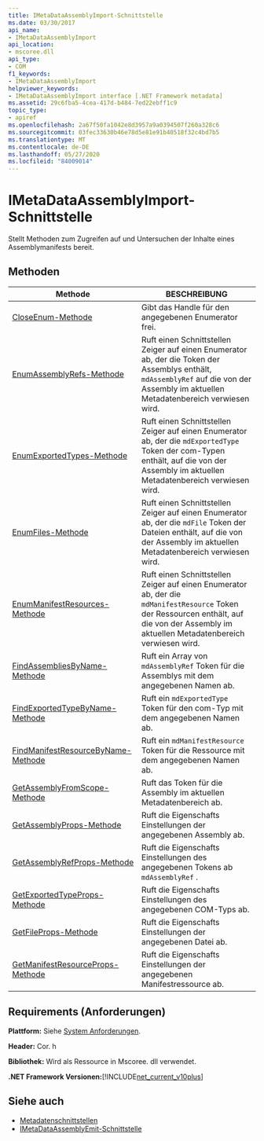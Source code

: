 ```yaml
---
title: IMetaDataAssemblyImport-Schnittstelle
ms.date: 03/30/2017
api_name:
- IMetaDataAssemblyImport
api_location:
- mscoree.dll
api_type:
- COM
f1_keywords:
- IMetaDataAssemblyImport
helpviewer_keywords:
- IMetaDataAssemblyImport interface [.NET Framework metadata]
ms.assetid: 29c6fba5-4cea-417d-b484-7ed22ebff1c9
topic_type:
- apiref
ms.openlocfilehash: 2a67f50fa1042e8d3957a9a0394507f260a328c6
ms.sourcegitcommit: 03fec33630b46e78d5e81e91b40518f32c4bd7b5
ms.translationtype: MT
ms.contentlocale: de-DE
ms.lasthandoff: 05/27/2020
ms.locfileid: "84009014"
---
```

# <a name="imetadataassemblyimport-interface"></a>IMetaDataAssemblyImport-Schnittstelle
Stellt Methoden zum Zugreifen auf und Untersuchen der Inhalte eines Assemblymanifests bereit.  
  
## <a name="methods"></a>Methoden  
  
|Methode|BESCHREIBUNG|  
|------------|-----------------|  
|[CloseEnum-Methode](imetadataassemblyimport-closeenum-method.md)|Gibt das Handle für den angegebenen Enumerator frei.|  
|[EnumAssemblyRefs-Methode](imetadataassemblyimport-enumassemblyrefs-method.md)|Ruft einen Schnittstellen Zeiger auf einen Enumerator ab, der die Token der Assemblys enthält, `mdAssemblyRef` auf die von der Assembly im aktuellen Metadatenbereich verwiesen wird.|  
|[EnumExportedTypes-Methode](imetadataassemblyimport-enumexportedtypes-method.md)|Ruft einen Schnittstellen Zeiger auf einen Enumerator ab, der die `mdExportedType` Token der com-Typen enthält, auf die von der Assembly im aktuellen Metadatenbereich verwiesen wird.|  
|[EnumFiles-Methode](imetadataassemblyimport-enumfiles-method.md)|Ruft einen Schnittstellen Zeiger auf einen Enumerator ab, der die `mdFile` Token der Dateien enthält, auf die von der Assembly im aktuellen Metadatenbereich verwiesen wird.|  
|[EnumManifestResources-Methode](imetadataassemblyimport-enummanifestresources-method.md)|Ruft einen Schnittstellen Zeiger auf einen Enumerator ab, der die `mdManifestResource` Token der Ressourcen enthält, auf die von der Assembly im aktuellen Metadatenbereich verwiesen wird.|  
|[FindAssembliesByName-Methode](imetadataassemblyimport-findassembliesbyname-method.md)|Ruft ein Array von `mdAssemblyRef` Token für die Assemblys mit dem angegebenen Namen ab.|  
|[FindExportedTypeByName-Methode](imetadataassemblyimport-findexportedtypebyname-method.md)|Ruft ein `mdExportedType` Token für den com-Typ mit dem angegebenen Namen ab.|  
|[FindManifestResourceByName-Methode](imetadataassemblyimport-findmanifestresourcebyname-method.md)|Ruft ein `mdManifestResource` Token für die Ressource mit dem angegebenen Namen ab.|  
|[GetAssemblyFromScope-Methode](imetadataassemblyimport-getassemblyfromscope-method.md)|Ruft das Token für die Assembly im aktuellen Metadatenbereich ab.|  
|[GetAssemblyProps-Methode](imetadataassemblyimport-getassemblyprops-method.md)|Ruft die Eigenschafts Einstellungen der angegebenen Assembly ab.|  
|[GetAssemblyRefProps-Methode](imetadataassemblyimport-getassemblyrefprops-method.md)|Ruft die Eigenschafts Einstellungen des angegebenen Tokens ab `mdAssemblyRef` .|  
|[GetExportedTypeProps-Methode](imetadataassemblyimport-getexportedtypeprops-method.md)|Ruft die Eigenschafts Einstellungen des angegebenen COM-Typs ab.|  
|[GetFileProps-Methode](imetadataassemblyimport-getfileprops-method.md)|Ruft die Eigenschafts Einstellungen der angegebenen Datei ab.|  
|[GetManifestResourceProps-Methode](imetadataassemblyimport-getmanifestresourceprops-method.md)|Ruft die Eigenschafts Einstellungen der angegebenen Manifestressource ab.|  
  
## <a name="requirements"></a>Requirements (Anforderungen)  
 **Plattform:** Siehe [System Anforderungen](../../get-started/system-requirements.md).  
  
 **Header:** Cor. h  
  
 **Bibliothek:** Wird als Ressource in Mscoree. dll verwendet.  
  
 **.NET Framework Versionen:**[!INCLUDE[net_current_v10plus](../../../../includes/net-current-v10plus-md.md)]  
  
## <a name="see-also"></a>Siehe auch

- [Metadatenschnittstellen](metadata-interfaces.md)
- [IMetaDataAssemblyEmit-Schnittstelle](imetadataassemblyemit-interface.md)
